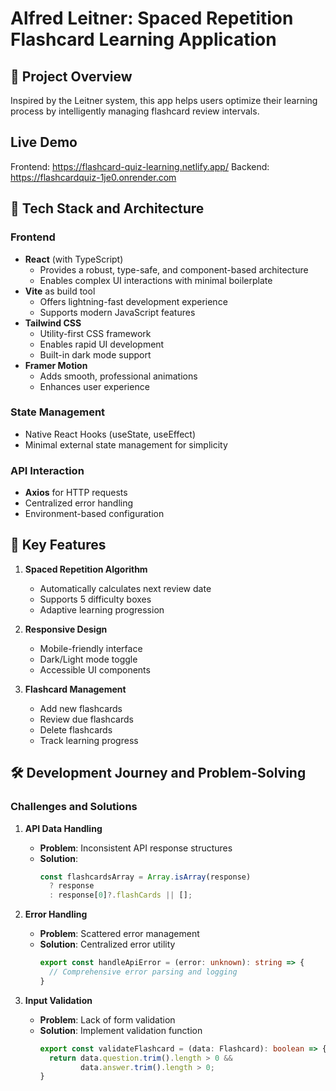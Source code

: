 # Alfred Leitner: Spaced Repetition Flashcard Learning Application

## 🌟 Project Overview
Inspired by the Leitner system, this app helps users optimize their learning process by intelligently managing flashcard review intervals.

## Live Demo
Frontend: https://flashcard-quiz-learning.netlify.app/
Backend: https://flashcardquiz-1je0.onrender.com

## 🚀 Tech Stack and Architecture

### Frontend
- **React** (with TypeScript)
  - Provides a robust, type-safe, and component-based architecture
  - Enables complex UI interactions with minimal boilerplate
- **Vite** as build tool
  - Offers lightning-fast development experience
  - Supports modern JavaScript features
- **Tailwind CSS**
  - Utility-first CSS framework
  - Enables rapid UI development
  - Built-in dark mode support
- **Framer Motion**
  - Adds smooth, professional animations
  - Enhances user experience

### State Management
- Native React Hooks (useState, useEffect)
- Minimal external state management for simplicity

### API Interaction
- **Axios** for HTTP requests
- Centralized error handling
- Environment-based configuration

## 🔧 Key Features

1. **Spaced Repetition Algorithm**
   - Automatically calculates next review date
   - Supports 5 difficulty boxes
   - Adaptive learning progression

2. **Responsive Design**
   - Mobile-friendly interface
   - Dark/Light mode toggle
   - Accessible UI components

3. **Flashcard Management**
   - Add new flashcards
   - Review due flashcards
   - Delete flashcards
   - Track learning progress

## 🛠 Development Journey and Problem-Solving

### Challenges and Solutions

1. **API Data Handling**
   - **Problem**: Inconsistent API response structures
   - **Solution**: 
     ```typescript
     const flashcardsArray = Array.isArray(response) 
       ? response 
       : response[0]?.flashCards || [];
     ```

2. **Error Handling**
   - **Problem**: Scattered error management
   - **Solution**: Centralized error utility
     ```typescript
     export const handleApiError = (error: unknown): string => {
       // Comprehensive error parsing and logging
     }
     ```

3. **Input Validation**
   - **Problem**: Lack of form validation
   - **Solution**: Implement validation function
     ```typescript
     export const validateFlashcard = (data: Flashcard): boolean => {
       return data.question.trim().length > 0 &&
              data.answer.trim().length > 0;
     }
     ```

